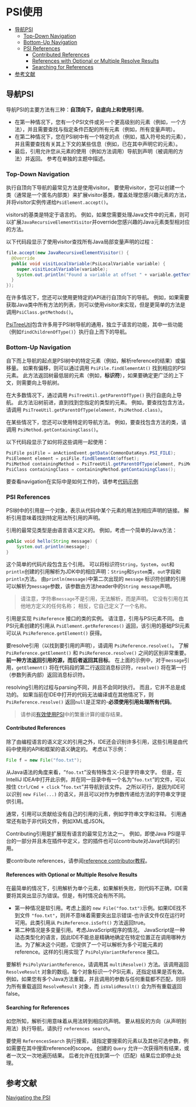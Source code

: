 # PSI使用

* [导航PSI](#导航PSI)
  * [Top-Down Navigation](#Top-DownNavigation)
  * [Bottom-Up Navigation](#Bottom-UpNavigation)
  * [PSI References](#PSIReferences)
    * [Contributed References](#ContributedReferences)
    * [References with Optional or Multiple Resolve Results](#ReferenceswithOptionalMultipleResolveResults)
    * [Searching for References](#SearchingforReferences)
* [参考文献](#参考文献)

## <a name="导航PSI">导航PSI</a>
导航PSI的主要方法有三种：**自顶向下，自底向上和使用引用**。
* 在第一种情况下，您有一个PSI文件或另一个更高级别的元素（例如，一个方法），并且需要查找与指定条件匹配的所有元素（例如，所有变量声明）。
* 在第二种情况下，您在PSI树中有一个特定的点（例如，插入符号处的元素），并且需要查找有关其上下文的某些信息（例如，已在其中声明它的元素）。
* 最后，引用允许您从元素的使用（例如方法调用）导航到声明（被调用的方法）并返回。 参考在单独的主题中描述。

### <a name="Top-DownNavigation">Top-Down Navigation</a>

执行自顶向下导航的最常见方法是使用visitor。 要使用visitor，您可以创建一个类（通常是一个匿名内部类）来扩展visitor基类，覆盖处理您感兴趣元素的方法，并将visitor实例传递给`PsiElement.accept()`。

visitors的基类是特定于语言的。 例如，如果您需要处理Java文件中的元素，则可以扩展`JavaRecursiveElementVisitor`并override您感兴趣的Java元素类型相对应的方法。

以下代码段显示了使用visitor查找所有Java局部变量声明的过程：
```java
file.accept(new JavaRecursiveElementVisitor() {
  @Override
  public void visitLocalVariable(PsiLocalVariable variable) {
    super.visitLocalVariable(variable);
    System.out.println("Found a variable at offset " + variable.getTextRange().getStartOffset());
  }
});
```

在许多情况下，您还可以使用更特定的API进行自顶向下的导航。 例如，如果需要获取Java类中所有方法的列表，则可以使用visitor来实现，但是更简单的方法是调用`PsiClass.getMethods()`。

[PsiTreeUtil]([PsiTreeUtil.java](https://upsource.jetbrains.com/idea-ce/file/idea-ce-40e5005d02df57f58ac2d498867446c43d61101f/platform/core-api/src/com/intellij/psi/util/PsiTreeUtil.java))包含许多用于PSI树导航的通用，独立于语言的功能，其中一些功能（例如`findChildrenOfType()`）执行自上而下的导航。

### <a name="Bottom-UpNavigation">Bottom-Up Navigation</a>

自下而上导航的起点是PSI树中的特定元素（例如，解析reference的结果）或偏移量。 如果有偏移，则可以通过调用 `PsiFile.findElementAt()` 找到相应的PSI元素。 此方法返回树最低层的元素（例如，**标识符**），如果要确定更广泛的上下文，则需要向上导航树。

在大多数情况下，通过调用 `PsiTreeUtil.getParentOfType()` 执行自底向上导航。 此方法沿树前进，直到找到您指定的类型的元素。 例如，要查找包含方法，请调用 `PsiTreeUtil.getParentOfType(element，PsiMethod.class)`。

在某些情况下，您还可以使用特定的导航方法。 例如，要查找包含方法的类，请调用 `PsiMethod.getContainingClass()`。

以下代码段显示了如何将这些调用一起使用：
```java
PsiFile psiFile = anActionEvent.getData(CommonDataKeys.PSI_FILE);
PsiElement element = psiFile.findElementAt(offset);
PsiMethod containingMethod = PsiTreeUtil.getParentOfType(element, PsiMethod.class);
PsiClass containingClass = containingMethod.getContainingClass();
```

要查看navigation在实际中是如何工作的，请参考[代码示例](https://github.com/JetBrains/intellij-sdk-docs/blob/master/code_samples/psi_demo/src/main/java/org/intellij/sdk/psi/PsiNavigationDemoAction.java)

### <a name="PSIReferences">PSI References</a>

PSI树中的引用是一个对象，表示从代码中某个元素的用法到相应声明的链接。 解析引用意味着找到特定用法所引用的声明。

引用的最常见类型是由语言语义定义的。 例如，考虑一个简单的Java方法：
```java
public void hello(String message) {
    System.out.println(message);
}
```
这个简单的代码片段包含五个引用。 可以将标识符`String`，`System`，`out`和`println`创建的引用解析为JDK中的相应声明：`String`和`System`类，`out`字段和`println`方法。 由`println(message)`中第二次出现的 `message` 标识符创建的引用可以解析为`message`参数，该参数由方法header中的`String message`声明。

> 请注意，字符串`message`不是引用，无法解析，而是声明。 它没有引用在其他地方定义的任何名称； 相反，它自己定义了一个名称。

引用是实现 `PsiReference` 接口的类的实例。 请注意，引用与PSI元素不同。 由PSI元素创建的引用从 `PsiElement.getReferences()` 返回，该引用的基础PSI元素可以从 `PsiReference.getElement()` 获得。

要resolve引用（以找到要引用的声明），请调用 `PsiReference.resolve()`。 了解 `PsiReference.getElement()` 和 `PsiReference.resolve()` 之间的区别非常重要。 **前一种方法返回引用的源，而后者返回其目标**。 在上面的示例中，对于`message`引用，`getElement()` 将在代码段的第二行返回消息标识符，`resolve()` 将在第一行（参数列表内部）返回消息标识符。

resolving引用的过程与parsing不同，并且不会同时执行。 而且，它并不总是成功的。 如果当前在IDE中打开的代码无法编译或在其他情况下，则 `PsiReference.resolve()` 返回`null`是正常的-**必须使用引用处理所有代码**。

> 请参阅[有效使用PSI](https://jetbrains.org/intellij/sdk/docs/reference_guide/performance/performance.html#working-with-psi-efficiently)中的繁重计算的缓存结果。

#### <a name="ContributedReferences">Contributed References</a>

除了由编程语言的语义定义的引用之外，IDE还会识别许多引用，这些引用是由代码中使用的API和框架的语义确定的。 考虑以下示例：
```java
File f = new File("foo.txt");
```
从Java语法的角度来看，“`foo.txt`”没有特殊含义-只是字符串文字。 但是，在IntelliJ IDEA中打开此示例，并在同一目录中有一个名为“`foo.txt`”的文件，可以按住 `Ctrl/Cmd + click` “`foo.txt`”并导航到该文件。 之所以可行，是因为IDE可以识别 `new File(...)` 的语义，并且可以对作为参数传递给方法的字符串文字提供引用。

通常，引用可以贡献给没有自己的引用的元素，例如字符串文字和注释。 引用通常还有助于非代码文件，例如XML或JSON。

Contributing引用是扩展现有语言的最常见方法之一。 例如，即使Java PSI是平台的一部分并且未在插件中定义，您的插件也可以contribute对Java代码的引用。

要contribute references，请参阅[reference contributor教程](https://jetbrains.org/intellij/sdk/docs/tutorials/custom_language_support/reference_contributor.html)。

#### <a name="ReferenceswithOptionalMultipleResolveResults">References with Optional or Multiple Resolve Results</a>

在最简单的情况下，引用解析为单个元素，如果解析失败，则代码不正确，IDE需要将其突出显示为错误。但是，有时情况会有所不同。
* 第一种情况是软引用。考虑上面的 `new File("foo.txt")`示例。如果IDE找不到文件 `"foo.txt"`，则并不意味着需要突出显示错误-也许该文件仅在运行时可用。此类引用从 `PsiReference.isSoft()` 方法返回true。
* 第二种情况是多变量引用。考虑JavaScript程序的情况。 JavaScript是一种动态类型化的语言，因此IDE不能总是精确地确定在特定位置正在调用哪种方法。为了解决这个问题，它提供了一个可以解析为多个可能元素的reference。这样的引用实现了 `PsiPolyVariantReference` 接口。

要解析 `PsiPolyVariantReference`，请调用其 `multiResolve()` 方法。该调用返回 `ResolveResult` 对象的数组。每个对象标识一个PSI元素，还指定结果是否有效。例如，如果您有多个Java方法重载，并且调用的参数与任何重载都不匹配，则将为所有重载返回 `ResolveResult` 对象，而 `isValidResult()` 会为所有重载返回false。

#### <a name="SearchingforReferences">Searching for References</a>

如您所知，解析引用意味着从用法转到相应的声明。 要从相反的方向（从声明到用法）执行导航，请执行 `references search`。

要使用 `ReferencesSearch` 执行搜索，请指定要搜索的元素以及其他可选参数，例如需要在其中搜索reference的scope。 创建的 `Query` 允许一次获得所有结果，或者一次又一次地遍历结果。 后者允许在找到第一个（匹配）结果后立即停止处理。


## <a name="参考文献">参考文献</a>

[Navigating the PSI](https://jetbrains.org/intellij/sdk/docs/basics/architectural_overview/navigating_psi.html)
